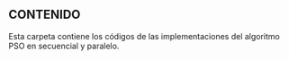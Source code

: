 ## CONTENIDO

Esta carpeta contiene los códigos de las implementaciones del algoritmo PSO en secuencial y paralelo.
